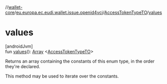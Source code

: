 //[wallet-core](../../../index.md)/[eu.europa.ec.eudi.wallet.issue.openid4vci](../index.md)/[AccessTokenTypeTO](index.md)/[values](values.md)

# values

[androidJvm]\
fun [values](values.md)(): [Array](https://kotlinlang.org/api/latest/jvm/stdlib/kotlin/-array/index.html)
&lt;[AccessTokenTypeTO](index.md)&gt;

Returns an array containing the constants of this enum type, in the order they're declared.

This method may be used to iterate over the constants.
